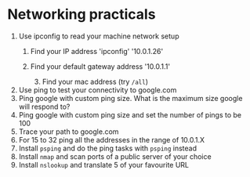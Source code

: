 # Networking practicals

1. Use ipconfig to read your machine network setup
   1. Find your IP address 
   'ipconfig'
   '10.0.1.26'
   
   2. Find your default gateway address 
   '10.0.1.1'
   
      3. Find your mac address (try `/all`)
2. Use ping to test your connectivity to google.com
3. Ping google with custom ping size. What is the maximum size google will respond to?
4. Ping google with custom ping size and set the number of pings to be 100
5. Trace your path to google.com
6. For 15 to 32 ping all the addresses in the range of 10.0.1.X
7. Install `psping` and do the ping tasks with `psping` instead
8. Install `nmap` and scan ports of a public server of your choice
9. Install `nslookup` and translate 5 of your favourite URL
